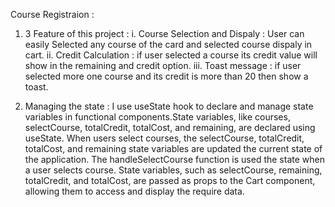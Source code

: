 Course Registraion :

1. 3 Feature of this project :
   i. Course Selection and Dispaly : User can easily Selected any course of the card and selected course dispaly in cart.
   ii. Credit Calculation : if user selected a course its credit value will show in the remaining and credit option.
   iii. Toast message : if user selected more one course and its credit is more than 20 then show a toast.

2. Managing the state : I use useState hook to declare and manage state variables in functional components.State variables, like courses, selectCourse, totalCredit, totalCost, and remaining, are declared using useState. When users select courses, the selectCourse, totalCredit, totalCost, and remaining state variables are updated the current state of the application. The handleSelectCourse function is used the state when a user selects course. State variables, such as selectCourse, remaining, totalCredit, and totalCost, are passed as props to the Cart component, allowing them to access and display the require data.
